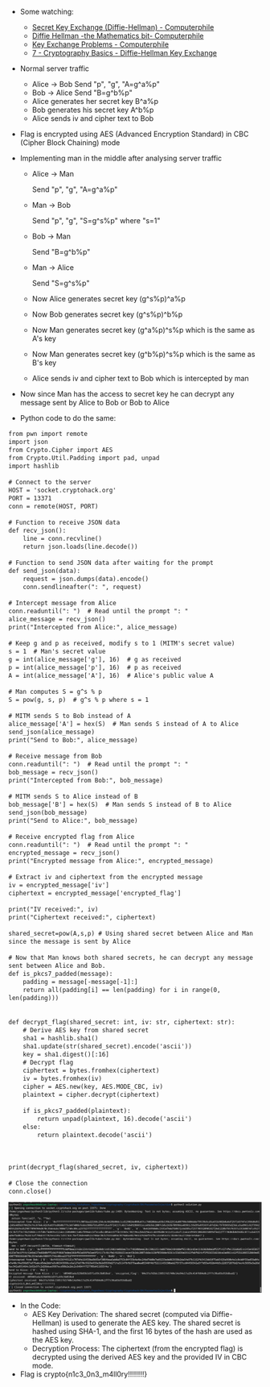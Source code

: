 - Some watching:
    - [ Secret Key Exchange (Diffie-Hellman) - Computerphile ](https://youtu.be/NmM9HA2MQGI)
    - [ Diffie Hellman -the Mathematics bit- Computerphile ](https://youtu.be/Yjrfm_oRO0w)
    - [ Key Exchange Problems - Computerphile ](https://youtu.be/vsXMMT2CqqE)
    - [ 7 - Cryptography Basics - Diffie-Hellman Key Exchange ](https://youtu.be/d1KXDGgwIpA?si=whN9Fm1lkacvpMka)

- Normal server traffic
    - Alice -> Bob
        Send "p", "g", "A=g^a%p"
    - Bob -> Alice
        Send "B=g^b%p"
    - Alice generates her secret key B^a%p
    - Bob generates his secret key A^b%p
    - Alice sends iv and cipher text to Bob
- Flag is encrypted using AES (Advanced Encryption Standard) in CBC (Cipher Block Chaining) mode

- Implementing man in the middle after analysing server traffic
    - Alice -> Man

        Send "p", "g", "A=g^a%p"  
    - Man -> Bob

        Send "p", "g", "S=g^s%p" where "s=1"
    - Bob -> Man

        Send "B=g^b%p"
    - Man -> Alice

        Send "S=g^s%p"
    - Now Alice generates secret key (g^s%p)^a%p
    - Now Bob generates secret key (g^s%p)^b%p
    - Now Man generates secret key (g^a%p)^s%p which is the same as A's key
    - Now Man generates secret key (g^b%p)^s%p which is the same as B's key
    - Alice sends iv and cipher text to Bob which is intercepted by man

- Now since Man has the access to secret key he can decrypt any message sent by Alice to Bob or Bob to Alice
- Python code to do the same: 
```
from pwn import remote
import json
from Crypto.Cipher import AES
from Crypto.Util.Padding import pad, unpad
import hashlib

# Connect to the server
HOST = 'socket.cryptohack.org'
PORT = 13371
conn = remote(HOST, PORT)

# Function to receive JSON data
def recv_json():
    line = conn.recvline()
    return json.loads(line.decode())

# Function to send JSON data after waiting for the prompt
def send_json(data):
    request = json.dumps(data).encode()
    conn.sendlineafter(": ", request)

# Intercept message from Alice
conn.readuntil(": ")  # Read until the prompt ": "
alice_message = recv_json()
print("Intercepted from Alice:", alice_message)

# Keep g and p as received, modify s to 1 (MITM's secret value)
s = 1  # Man's secret value
g = int(alice_message['g'], 16)  # g as received
p = int(alice_message['p'], 16)  # p as received
A = int(alice_message['A'], 16)  # Alice's public value A

# Man computes S = g^s % p
S = pow(g, s, p)  # g^s % p where s = 1

# MITM sends S to Bob instead of A
alice_message['A'] = hex(S)  # Man sends S instead of A to Alice
send_json(alice_message)
print("Send to Bob:", alice_message)

# Receive message from Bob
conn.readuntil(": ")  # Read until the prompt ": "
bob_message = recv_json()
print("Intercepted from Bob:", bob_message)

# MITM sends S to Alice instead of B
bob_message['B'] = hex(S)  # Man sends S instead of B to Alice
send_json(bob_message)
print("Send to Alice:", bob_message)

# Receive encrypted flag from Alice
conn.readuntil(": ")  # Read until the prompt ": "
encrypted_message = recv_json()
print("Encrypted message from Alice:", encrypted_message)

# Extract iv and ciphertext from the encrypted message
iv = encrypted_message['iv']
ciphertext = encrypted_message['encrypted_flag']

print("IV received:", iv)
print("Ciphertext received:", ciphertext)

shared_secret=pow(A,s,p) # Using shared secret between Alice and Man since the message is sent by Alice

# Now that Man knows both shared secrets, he can decrypt any message sent between Alice and Bob.
def is_pkcs7_padded(message):
    padding = message[-message[-1]:]
    return all(padding[i] == len(padding) for i in range(0, len(padding)))


def decrypt_flag(shared_secret: int, iv: str, ciphertext: str):
    # Derive AES key from shared secret
    sha1 = hashlib.sha1()
    sha1.update(str(shared_secret).encode('ascii'))
    key = sha1.digest()[:16]
    # Decrypt flag
    ciphertext = bytes.fromhex(ciphertext)
    iv = bytes.fromhex(iv)
    cipher = AES.new(key, AES.MODE_CBC, iv)
    plaintext = cipher.decrypt(ciphertext)

    if is_pkcs7_padded(plaintext):
        return unpad(plaintext, 16).decode('ascii')
    else:
        return plaintext.decode('ascii')



print(decrypt_flag(shared_secret, iv, ciphertext))

# Close the connection
conn.close()

```

![alt text](image.png)
- In the Code:
    - AES Key Derivation: The shared secret (computed via Diffie-Hellman) is used to generate the AES key. The shared secret is hashed using SHA-1, and the first 16 bytes of the hash are used as the AES key.
    - Decryption Process: The ciphertext (from the encrypted flag) is decrypted using the derived AES key and the provided IV in CBC mode.
- Flag is crypto{n1c3_0n3_m4ll0ry!!!!!!!!}
